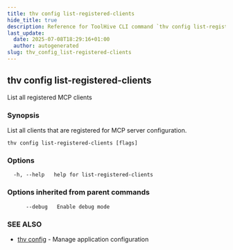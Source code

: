 ```yaml
---
title: thv config list-registered-clients
hide_title: true
description: Reference for ToolHive CLI command `thv config list-registered-clients`
last_update:
  date: 2025-07-08T18:29:16+01:00
  author: autogenerated
slug: thv_config_list-registered-clients
---
```


## thv config list-registered-clients

List all registered MCP clients

### Synopsis

List all clients that are registered for MCP server configuration.

```
thv config list-registered-clients [flags]
```

### Options

```
  -h, --help   help for list-registered-clients
```

### Options inherited from parent commands

```
      --debug   Enable debug mode
```

### SEE ALSO

* [thv config](thv_config.md)	 - Manage application configuration

